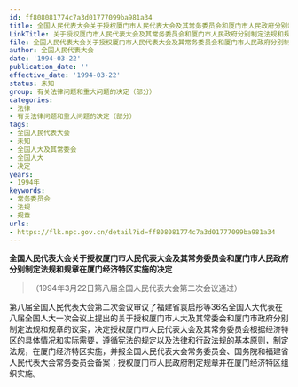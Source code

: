 ```yaml
---
id: ff808081774c7a3d01777099ba981a34
title: 全国人民代表大会关于授权厦门市人民代表大会及其常务委员会和厦门市人民政府分别制定法规和规章在厦门经济特区实施的决定
LinkTitle: 关于授权厦门市人民代表大会及其常务委员会和厦门市人民政府分别制定法规和规章在厦门经济特区实施的决定（1994）
file: 全国人民代表大会关于授权厦门市人民代表大会及其常务委员会和厦门市人民政府分别制定法规和规章在厦门经济特区实施的决定_ff808081774c7a3d01777099ba981a34.docx
author: 全国人民代表大会
date: '1994-03-22'
publication_date: ''
effective_date: '1994-03-22'
status: 未知
group: 有关法律问题和重大问题的决定（部分）
categories:
- 法律
- 有关法律问题和重大问题的决定（部分）
tags:
- 全国人民代表大会
- 未知
- 全国人大及其常委会
- 全国人大
- 决定
years:
- 1994年
keywords:
- 常务委员会
- 法规
- 规章
urls:
- https://flk.npc.gov.cn/detail?id=ff808081774c7a3d01777099ba981a34
---
```


**全国人民代表大会关于授权厦门市人民代表大会及其常务委员会和厦门市人民政府分别制定法规和规章在厦门经济特区实施的决定**

> （1994年3月22日第八届全国人民代表大会第二次会议通过）

第八届全国人民代表大会第二次会议审议了福建省袁启彤等36名全国人大代表在八届全国人大一次会议上提出的关于授权厦门市人大及其常委会和厦门市政府分别制定法规和规章的议案，决定授权厦门市人民代表大会及其常务委员会根据经济特区的具体情况和实际需要，遵循宪法的规定以及法律和行政法规的基本原则，制定法规，在厦门经济特区实施，并报全国人民代表大会常务委员会、国务院和福建省人民代表大会常务委员会备案；授权厦门市人民政府制定规章并在厦门经济特区组织实施。
